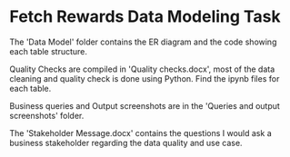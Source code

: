 # Fetch Rewards Data Modeling Task

The 'Data Model' folder contains the ER diagram and the code showing each table structure.

Quality Checks are compiled in 'Quality checks.docx', most of the data cleaning and quality check is done using Python. Find the ipynb files for each table.

Business queries and Output screenshots are in the 'Queries and output screenshots' folder.

The 'Stakeholder Message.docx' contains the questions I would ask a business stakeholder regarding the data quality and use case.
